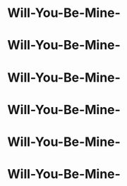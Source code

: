 # Will-You-Be-Mine-
# Will-You-Be-Mine-
# Will-You-Be-Mine-
# Will-You-Be-Mine-
# Will-You-Be-Mine-
# Will-You-Be-Mine-
